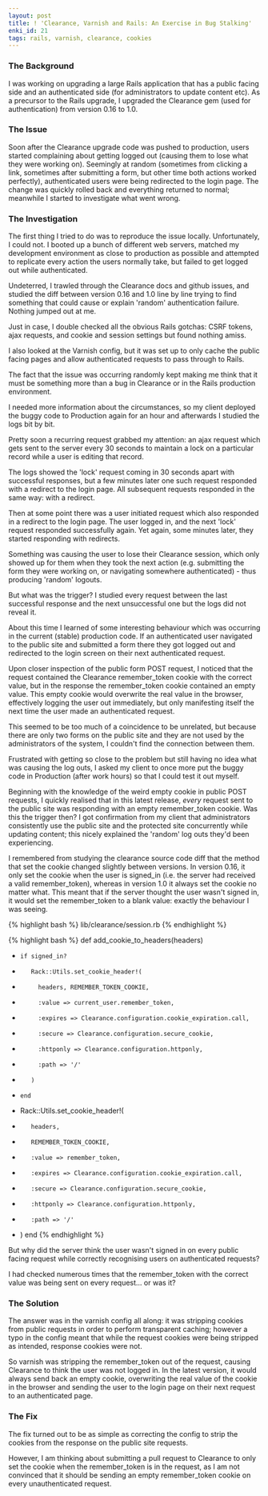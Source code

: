 ```yaml
---
layout: post
title: ! 'Clearance, Varnish and Rails: An Exercise in Bug Stalking'
enki_id: 21
tags: rails, varnish, clearance, cookies
---
```


### The Background

I was working on upgrading a large Rails application that has a public facing side and an authenticated side (for administrators to update content etc). As a precursor to the Rails upgrade, I upgraded the Clearance gem (used for authentication) from version 0.16 to 1.0.

### The Issue

Soon after the Clearance upgrade code was pushed to production, users started complaining about getting logged out (causing them to lose what they were working on).
Seemingly at random (sometimes from clicking a link, sometimes after submitting a form, but other time both actions worked perfectly), authenticated users were being redirected to the login page. The change was quickly rolled back and everything returned to normal; meanwhile I started to investigate what went wrong.

### The Investigation

The first thing I tried to do was to reproduce the issue locally. Unfortunately, I could not. I booted up a bunch of different web servers, matched my development environment as close to production as possible and attempted to replicate every action the users normally take, but failed to get logged out while authenticated.

Undeterred, I trawled through the Clearance docs and github issues, and studied the diff between version 0.16 and 1.0 line by line trying to find something that could cause or explain 'random' authentication failure. Nothing jumped out at me.

Just in case, I double checked all the obvious Rails gotchas: CSRF tokens, ajax requests, and cookie and session settings but found nothing amiss.

I also looked at the Varnish config, but it was set up to only cache the public facing pages and allow authenticated requests to pass through to Rails.

The fact that the issue was occurring randomly kept making me think that it must be something more than a bug in Clearance or in the Rails production environment.

I needed more information about the circumstances, so my client deployed the buggy code to Production again for an hour and afterwards I studied the logs bit by bit.

Pretty soon a recurring request grabbed my attention: an ajax request which gets sent to the server every 30 seconds to maintain a lock on a particular record while a user is editing that record.

The logs showed the 'lock' request coming in 30 seconds apart with successful responses, but a few minutes later one such request responded with a redirect to the login page. All subsequent requests responded in the same way: with a redirect.

Then at some point there was a user initiated request which also responded in a redirect to the login page. The user logged in, and the next 'lock' request responded successfully again. Yet again, some minutes later, they started responding with redirects.

Something was causing the user to lose their Clearance session, which only showed up for them when they took the next action (e.g. submitting the form they were working on, or navigating somewhere authenticated) - thus producing 'random' logouts.

But what was the trigger? I studied every request between the last successful response and the next unsuccessful one but the logs did not reveal it.

About this time I learned of some interesting behaviour which was occurring in the current (stable) production code. If an authenticated user navigated to the public site and submitted a form there they got logged out and redirected to the login screen on their next authenticated request.

Upon closer inspection of the public form POST request, I noticed that the request contained the Clearance remember_token cookie with the correct value, but in the response the remember_token cookie contained an empty value. This empty cookie would overwrite the real value in the browser, effectively logging the user out immediately, but only manifesting itself the next time the user made an authenticated request.

This seemed to be too much of a coincidence to be unrelated, but because there are only two forms on the public site and they are not used by the administrators of the system, I couldn't find the connection between them.

Frustrated with getting so close to the problem but still having no idea what was causing the log outs, I asked my client to once more put the buggy code in Production (after work hours) so that I could test it out myself.

Beginning with the knowledge of the weird empty cookie in public POST requests, I quickly realised that in this latest release, *every* request sent to the public site was responding with an empty remember_token cookie. Was this the trigger then? I got confirmation from my client that administrators consistently use the public site and the protected site concurrently while updating content; this nicely explained the 'random' log outs they'd been experiencing.

I remembered from studying the clearance source code diff that the method that set the cookie changed slightly between versions. In version 0.16, it only set the cookie when the user is signed_in (i.e. the server had received a valid remember_token), whereas in version 1.0 it always set the cookie no matter what. This meant that if the server thought the user wasn't signed in, it would set the remember_token to a blank value: exactly the behaviour I was seeing.

{% highlight bash %}
lib/clearance/session.rb
{% endhighlight %}

{% highlight bash %}
   def add_cookie_to_headers(headers)
-     if signed_in?
-        Rack::Utils.set_cookie_header!(
-          headers, REMEMBER_TOKEN_COOKIE,
-          :value => current_user.remember_token,
-          :expires => Clearance.configuration.cookie_expiration.call,
-          :secure => Clearance.configuration.secure_cookie,
-          :httponly => Clearance.configuration.httponly,
-          :path => '/'
-        )
-     end
+    Rack::Utils.set_cookie_header!(
+        headers,
+        REMEMBER_TOKEN_COOKIE,
+        :value => remember_token,
+        :expires => Clearance.configuration.cookie_expiration.call,
+        :secure => Clearance.configuration.secure_cookie,
+        :httponly => Clearance.configuration.httponly,
+        :path => '/'
+    )
    end
{% endhighlight %}

But why did the server think the user wasn't signed in on every public facing request while correctly recognising users on authenticated requests?

I had checked numerous times that the remember_token with the correct value was being sent on every request… or was it?

### The Solution

The answer was in the varnish config all along: it was stripping cookies from public requests in order to perform transparent caching; however a typo in the config meant that while the request cookies were being stripped as intended, response cookies were not.

So varnish was stripping the remember_token out of the request, causing Clearance to think the user was not logged in. In the latest version, it would always send back an empty cookie, overwriting the real value of the cookie in the browser and sending the user to the login page on their next request to an authenticated page.

### The Fix

The fix turned out to be as simple as correcting the config to strip the cookies from the response on the public site requests.

However, I am thinking about submitting a pull request to Clearance to only set the cookie when the remember_token is in the request, as I am not convinced that it should be sending an empty remember_token cookie on every unauthenticated request.
